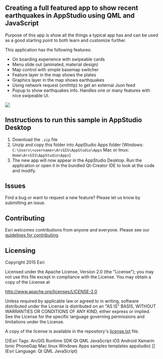 
## Creating a full featured app to show recent earthquakes in AppStudio using QML and JavaScript

Purpose of this app is show all the things a typical app has and can be used as a good starting point to both learn and customize further.

This application has the following features:
- On boarding experience with swipeable cards
- Menu slide out (animated, material design)
- Map control with simple basemap switcher
- Feature layer in the map shows the plates
- Graphics layer in the map shows earthquakes
- Using network request (xmlhttp) to get an external Json feed
- Popup to show earthquakes info. Handles one or many features with nice swipeable UI.

![](https://media.giphy.com/media/lxQYJQhVAsfSM/giphy.gif)

## Instructions to run this sample in AppStudio Desktop

1. Download the `.zip` file
2. Unzip and copy this folder into AppStudio Apps folder (Windows: `C:\Users\<username>\ArcGIS\AppStudio\Apps` Mac or linux: `Home\ArcGIS\AppStudio\Apps`)
3. The new app will now appear in the AppStudio Desktop. Run the application or open it in the bundled Qt-Creator IDE to look at the code and modify.

## Issues

Find a bug or want to request a new feature?  Please let us know by submitting an issue.

## Contributing

Esri welcomes contributions from anyone and everyone. Please see our [guidelines for contributing](https://github.com/esri/contributing).

## Licensing
Copyright 2015 Esri

Licensed under the Apache License, Version 2.0 (the "License");
you may not use this file except in compliance with the License.
You may obtain a copy of the License at

http://www.apache.org/licenses/LICENSE-2.0

Unless required by applicable law or agreed to in writing, software
distributed under the License is distributed on an "AS IS" BASIS,
WITHOUT WARRANTIES OR CONDITIONS OF ANY KIND, either express or implied.
See the License for the specific language governing permissions and
limitations under the License.

A copy of the license is available in the repository's [license.txt](license.txt) file.


[](Esri Tags: ArcGIS Runtime SDK Qt QML JavaScript iOS Android Xamarin Ionic PhoneGap Mac linux Windows Apps samples templates appstudio)
[](Esri Language: Qt QML JavaScript)
